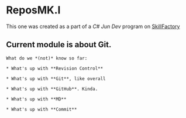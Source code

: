 # ReposMK.I

This one was created as a part of a *C# Jun Dev* program on [SkillFactory](https://skillfactory.ru/csharp)

## Current module is about Git.
	
	What do we *(not)* know so far:
	
	* What's up with **Revision Control**
	
	* What's up with **Git**, like overall
	
	* What's up with **GitHub**. Kinda.
	
	* What's up with **MD**
	
	* What's up with **Commit**